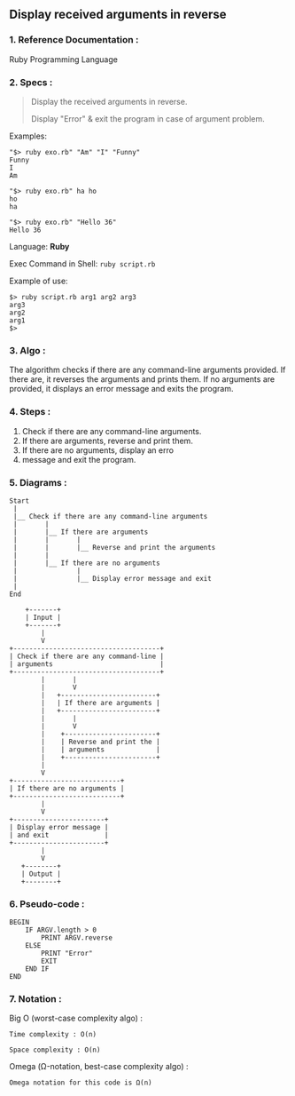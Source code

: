 ## Display received arguments in reverse

### 1. Reference Documentation :

Ruby Programming Language

### 2. Specs :

> Display the received arguments in reverse.
>
> Display "Error" & exit the program
> in case of argument problem.

Examples:

```
"$> ruby exo.rb" "Am" "I" "Funny"
Funny
I
Am
```

```
"$> ruby exo.rb" ha ho
ho
ha
```

```
"$> ruby exo.rb" "Hello 36"
Hello 36
```

Language: **Ruby**

Exec Command in Shell: ```ruby script.rb```

Example of use:
```
$> ruby script.rb arg1 arg2 arg3
arg3
arg2
arg1
$>
```
### 3. Algo :

The algorithm checks if there are any command-line arguments provided. If there are, it reverses the arguments and prints them. If no arguments are provided, it displays an error message and exits the program.

### 4. Steps :

1. Check if there are any command-line arguments.
2. If there are arguments, reverse and print them.
3. If there are no arguments, display an erro
4. message and exit the program.

### 5. Diagrams :

```
Start
 |
 |__ Check if there are any command-line arguments
 |       |
 |       |__ If there are arguments
 |       |       |
 |       |       |__ Reverse and print the arguments
 |       |
 |       |__ If there are no arguments
 |               |
 |               |__ Display error message and exit
 | 
End
```

```
    +-------+
    | Input |
    +-------+
        |
        V
+-------------------------------------+
| Check if there are any command-line |
| arguments                           |
+-------------------------------------+
        |       |
        |       V
        |   +------------------------+
        |   | If there are arguments |
        |   +------------------------+
        |       |
        |       V
        |    +-----------------------+
        |    | Reverse and print the |
        |    | arguments             |
        |    +-----------------------+
        |
        V
+---------------------------+
| If there are no arguments |
+---------------------------+
        |
        V
+-----------------------+
| Display error message |
| and exit              |
+-----------------------+
        |
        V
   +--------+
   | Output |
   +--------+
```

### 6. Pseudo-code :

```
BEGIN
    IF ARGV.length > 0
        PRINT ARGV.reverse
    ELSE
        PRINT "Error"
        EXIT
    END IF
END
```

### 7. Notation :

Big O (worst-case complexity algo) :

    Time complexity : O(n)

    Space complexity : O(n)

Omega (Ω-notation, best-case complexity algo) :

    Omega notation for this code is Ω(n)
